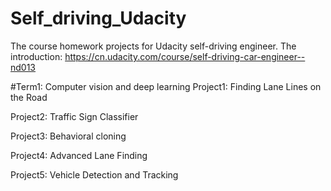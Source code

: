 # Self_driving_Udacity
The course homework projects for Udacity self-driving engineer. The introduction:
https://cn.udacity.com/course/self-driving-car-engineer--nd013

#Term1: Computer vision and deep learning
Project1: Finding Lane Lines on the Road 

Project2: Traffic Sign Classifier

Project3: Behavioral cloning

Project4: Advanced Lane Finding

Project5: Vehicle Detection and Tracking
